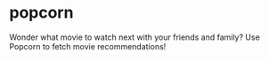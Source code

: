 # popcorn
Wonder what movie to watch next with your friends and family? Use Popcorn to fetch movie recommendations!
